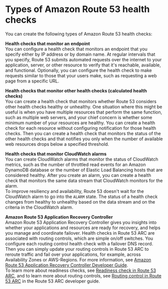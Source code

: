 # Types of Amazon Route 53 health checks<a name="health-checks-types"></a>

You can create the following types of Amazon Route 53 health checks:

**Health checks that monitor an endpoint**  
You can configure a health check that monitors an endpoint that you specify either by IP address or by domain name\. At regular intervals that you specify, Route 53 submits automated requests over the internet to your application, server, or other resource to verify that it's reachable, available, and functional\. Optionally, you can configure the health check to make requests similar to those that your users make, such as requesting a web page from a specific URL\.

**Health checks that monitor other health checks \(calculated health checks\)**  
You can create a health check that monitors whether Route 53 considers other health checks healthy or unhealthy\. One situation where this might be useful is when you have multiple resources that perform the same function, such as multiple web servers, and your chief concern is whether some minimum number of your resources are healthy\. You can create a health check for each resource without configuring notification for those health checks\. Then you can create a health check that monitors the status of the other health checks and that notifies you only when the number of available web resources drops below a specified threshold\.

**Health checks that monitor CloudWatch alarms**  
You can create CloudWatch alarms that monitor the status of CloudWatch metrics, such as the number of throttled read events for an Amazon DynamoDB database or the number of Elastic Load Balancing hosts that are considered healthy\. After you create an alarm, you can create a health check that monitors the same data stream that CloudWatch monitors for the alarm\.  
To improve resiliency and availability, Route 53 doesn't wait for the CloudWatch alarm to go into the `ALARM` state\. The status of a health check changes from healthy to unhealthy based on the data stream and on the criteria in the CloudWatch alarm\. 

**Amazon Route 53 Application Recovery Controller**  
Amazon Route 53 Application Recovery Controller gives you insights into whether your applications and resources are ready for recovery, and helps you manage and coordinate failover\. Health checks in Route 53 ARC are associated with routing controls, which are simple on/off switches\. You configure each routing control health check with a failover DNS record\. Then you can simply update your routing controls in Route 53 ARC to reroute traffic and fail over your applications, for example, across Availability Zones or AWS\-Regions\. For more information, see [Amazon Route 53 Application Recovery Controller Developer Guide](https://docs.aws.amazon.com/r53recovery/latest/dg/what-is-route-53-recovery.html)\.  
To learn more about readiness checks, see [Readiness check in Route 53 ARC](https://docs.aws.amazon.com/r53recovery/latest/dg/recovery-readiness.html), and to learn more about routing controls, see [Routing control in Route 53 ARC](https://docs.aws.amazon.com/r53recovery/latest/dg/routing-control.html) in the Route 53 ARC developer guide\.